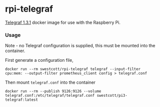 # rpi-telegraf

[Telegraf 1.3.1](https://github.com/influxdata/telegraf) docker image for use with the Raspberry Pi.

### Usage

Note - no Telegraf configuration is supplied, this must be mounted into the container.

First generate a configuration file,

```
docker run --rm swestcott/rpi-telegraf telegraf --input-filter cpu:mem: --output-filter prometheus_client config > telegraf.conf
```

Then mount `telegraf.conf` into the container

```
docker run --rm --publish 9126:9126 --volume telegraf.conf:/etc/telegraf/telegraf.conf swestcott/pi3-telegraf:latest
```